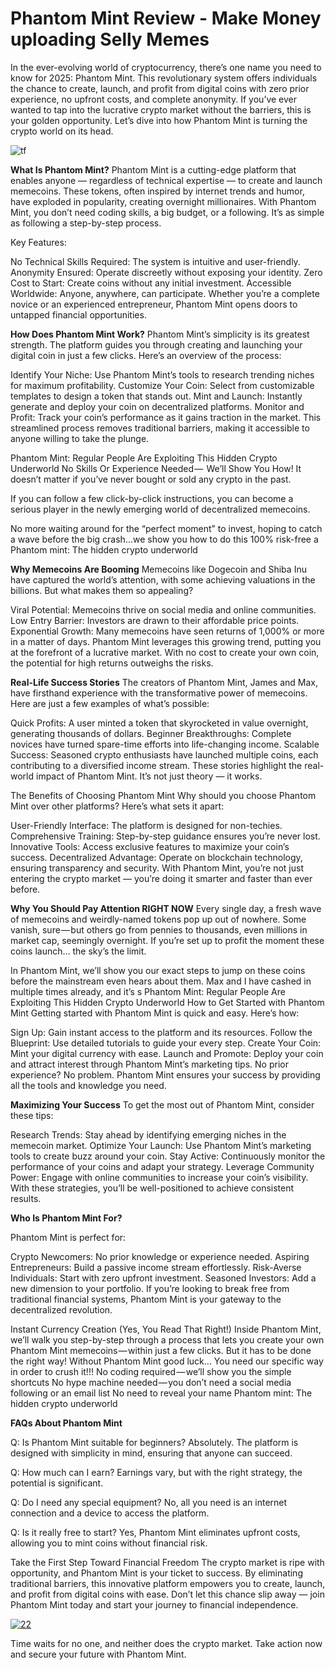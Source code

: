 # Phantom Mint Review - Make Money uploading Selly Memes 
In the ever-evolving world of cryptocurrency, there’s one name you need to know for 2025: Phantom Mint. This revolutionary system offers individuals the chance to create, launch, and profit from digital coins with zero prior experience, no upfront costs, and complete anonymity. If you’ve ever wanted to tap into the lucrative crypto market without the barriers, this is your golden opportunity. Let’s dive into how Phantom Mint is turning the crypto world on its head.

![tf](https://github.com/user-attachments/assets/6286209a-07eb-4036-9f50-307f2c24744d)


**What Is Phantom Mint?**
Phantom Mint is a cutting-edge platform that enables anyone — regardless of technical expertise — to create and launch memecoins. These tokens, often inspired by internet trends and humor, have exploded in popularity, creating overnight millionaires. With Phantom Mint, you don’t need coding skills, a big budget, or a following. It’s as simple as following a step-by-step process.

Key Features:

No Technical Skills Required: The system is intuitive and user-friendly.
Anonymity Ensured: Operate discreetly without exposing your identity.
Zero Cost to Start: Create coins without any initial investment.
Accessible Worldwide: Anyone, anywhere, can participate.
Whether you’re a complete novice or an experienced entrepreneur, Phantom Mint opens doors to untapped financial opportunities.

**How Does Phantom Mint Work?**
Phantom Mint’s simplicity is its greatest strength. The platform guides you through creating and launching your digital coin in just a few clicks. Here’s an overview of the process:

Identify Your Niche: Use Phantom Mint’s tools to research trending niches for maximum profitability.
Customize Your Coin: Select from customizable templates to design a token that stands out.
Mint and Launch: Instantly generate and deploy your coin on decentralized platforms.
Monitor and Profit: Track your coin’s performance as it gains traction in the market.
This streamlined process removes traditional barriers, making it accessible to anyone willing to take the plunge.

Phantom Mint: Regular People Are Exploiting This Hidden Crypto Underworld No Skills Or Experience Needed — 
 We’ll Show You How!
 It doesn’t matter if you’ve never bought or sold any crypto in the past. 
 
 If you can follow a few click-by-click instructions, you can become a serious player in the newly emerging world of decentralized memecoins. 
 
No more waiting around for the “perfect moment” to invest, hoping to catch a wave before the big crash…we show you how to do this 100% risk-free a
Phantom mint: The hidden crypto underworld

**Why Memecoins Are Booming**
Memecoins like Dogecoin and Shiba Inu have captured the world’s attention, with some achieving valuations in the billions. But what makes them so appealing?

Viral Potential: Memecoins thrive on social media and online communities.
Low Entry Barrier: Investors are drawn to their affordable price points.
Exponential Growth: Many memecoins have seen returns of 1,000% or more in a matter of days.
Phantom Mint leverages this growing trend, putting you at the forefront of a lucrative market. With no cost to create your own coin, the potential for high returns outweighs the risks.

**Real-Life Success Stories**
The creators of Phantom Mint, James and Max, have firsthand experience with the transformative power of memecoins. Here are just a few examples of what’s possible:

Quick Profits: A user minted a token that skyrocketed in value overnight, generating thousands of dollars.
Beginner Breakthroughs: Complete novices have turned spare-time efforts into life-changing income.
Scalable Success: Seasoned crypto enthusiasts have launched multiple coins, each contributing to a diversified income stream.
These stories highlight the real-world impact of Phantom Mint. It’s not just theory — it works.

The Benefits of Choosing Phantom Mint
Why should you choose Phantom Mint over other platforms? Here’s what sets it apart:

User-Friendly Interface: The platform is designed for non-techies.
Comprehensive Training: Step-by-step guidance ensures you’re never lost.
Innovative Tools: Access exclusive features to maximize your coin’s success.
Decentralized Advantage: Operate on blockchain technology, ensuring transparency and security.
With Phantom Mint, you’re not just entering the crypto market — you’re doing it smarter and faster than ever before.

**Why You Should Pay Attention RIGHT NOW**
 Every single day, a fresh wave of memecoins and weirdly-named tokens pop up out of nowhere. Some vanish, sure — but others go from pennies to thousands, even millions in market cap, seemingly overnight. If you’re set up to profit the moment these coins launch… the sky’s the limit.
 
 In Phantom Mint, we’ll show you our exact steps to jump on these coins before the mainstream even hears about them. Max and I have cashed in multiple times already, and it’s s
Phantom Mint: Regular People Are Exploiting This Hidden Crypto Underworld
How to Get Started with Phantom Mint
Getting started with Phantom Mint is quick and easy. Here’s how:

Sign Up: Gain instant access to the platform and its resources.
Follow the Blueprint: Use detailed tutorials to guide your every step.
Create Your Coin: Mint your digital currency with ease.
Launch and Promote: Deploy your coin and attract interest through Phantom Mint’s marketing tips.
No prior experience? No problem. Phantom Mint ensures your success by providing all the tools and knowledge you need.

**Maximizing Your Success**
To get the most out of Phantom Mint, consider these tips:

Research Trends: Stay ahead by identifying emerging niches in the memecoin market.
Optimize Your Launch: Use Phantom Mint’s marketing tools to create buzz around your coin.
Stay Active: Continuously monitor the performance of your coins and adapt your strategy.
Leverage Community Power: Engage with online communities to increase your coin’s visibility.
With these strategies, you’ll be well-positioned to achieve consistent results.

**Who Is Phantom Mint For?**

Phantom Mint is perfect for:

Crypto Newcomers: No prior knowledge or experience needed.
Aspiring Entrepreneurs: Build a passive income stream effortlessly.
Risk-Averse Individuals: Start with zero upfront investment.
Seasoned Investors: Add a new dimension to your portfolio.
If you’re looking to break free from traditional financial systems, Phantom Mint is your gateway to the decentralized revolution.

Instant Currency Creation 
 (Yes, You Read That Right!)
 Inside Phantom Mint, we’ll walk you step-by-step through a process that lets you create your own Phantom Mint memecoins — within just a few clicks.
 But it has to be done the right way! 
 Without Phantom Mint good luck…
 You need our specific way in order to crush it!!!
 No coding required — we’ll show you the simple shortcuts
 No hype machine needed — you don’t need a social media following or an email list
 No need to reveal your name
Phantom mint: The hidden crypto underworld

**FAQs About Phantom Mint**

Q: Is Phantom Mint suitable for beginners?
Absolutely. The platform is designed with simplicity in mind, ensuring that anyone can succeed.

Q: How much can I earn?
Earnings vary, but with the right strategy, the potential is significant.

Q: Do I need any special equipment?
No, all you need is an internet connection and a device to access the platform.

Q: Is it really free to start?
Yes, Phantom Mint eliminates upfront costs, allowing you to mint coins without financial risk.

Take the First Step Toward Financial Freedom
The crypto market is ripe with opportunity, and Phantom Mint is your ticket to success. By eliminating traditional barriers, this innovative platform empowers you to create, launch, and profit from digital coins with ease. Don’t let this chance slip away — join Phantom Mint today and start your journey to financial independence.

[![22](https://github.com/user-attachments/assets/20fdfcf2-ba71-434b-804b-518a606de333)](https://warriorplus.com/o2/a/l0l8xxb/0)


Time waits for no one, and neither does the crypto market. Take action now and secure your future with Phantom Mint.
